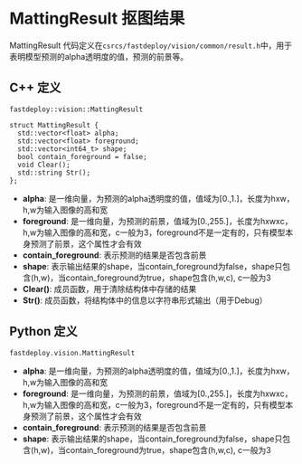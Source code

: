 # MattingResult 抠图结果

MattingResult 代码定义在`csrcs/fastdeploy/vision/common/result.h`中，用于表明模型预测的alpha透明度的值，预测的前景等。

## C++ 定义

`fastdeploy::vision::MattingResult`

```
struct MattingResult {
  std::vector<float> alpha;
  std::vector<float> foreground;
  std::vector<int64_t> shape;
  bool contain_foreground = false;
  void Clear();
  std::string Str();
};
```

- **alpha**: 是一维向量，为预测的alpha透明度的值，值域为[0.,1.]，长度为hxw，h,w为输入图像的高和宽
- **foreground**: 是一维向量，为预测的前景，值域为[0.,255.]，长度为hxwxc，h,w为输入图像的高和宽，c一般为3，foreground不是一定有的，只有模型本身预测了前景，这个属性才会有效
- **contain_foreground**: 表示预测的结果是否包含前景
- **shape**: 表示输出结果的shape，当contain_foreground为false，shape只包含(h,w)，当contain_foreground为true，shape包含(h,w,c), c一般为3
- **Clear()**: 成员函数，用于清除结构体中存储的结果
- **Str()**: 成员函数，将结构体中的信息以字符串形式输出（用于Debug）


## Python 定义

`fastdeploy.vision.MattingResult`

- **alpha**: 是一维向量，为预测的alpha透明度的值，值域为[0.,1.]，长度为hxw，h,w为输入图像的高和宽
- **foreground**: 是一维向量，为预测的前景，值域为[0.,255.]，长度为hxwxc，h,w为输入图像的高和宽，c一般为3，foreground不是一定有的，只有模型本身预测了前景，这个属性才会有效
- **contain_foreground**: 表示预测的结果是否包含前景
- **shape**: 表示输出结果的shape，当contain_foreground为false，shape只包含(h,w)，当contain_foreground为true，shape包含(h,w,c), c一般为3
